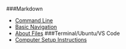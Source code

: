 ###Markdown
* [Command Line](https://ryanstutorials.net/linuxtutorial/commandline.php)
* [Basic Navigation](https://ryanstutorials.net/linuxtutorial/navigation.php)
* [About Files](https://ryanstutorials.net/linuxtutorial/aboutfiles.php)
###Terminal/Ubuntu/VS Code
* [Computer Setup Instructions](https://codefellows.github.io/setup-guide/)
